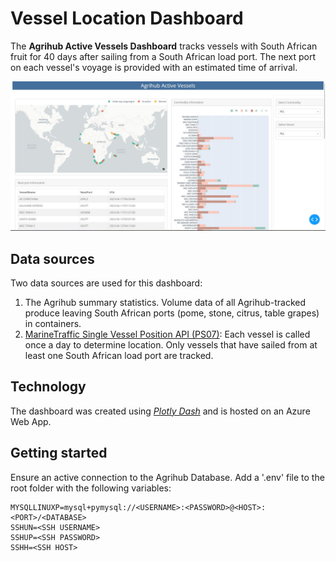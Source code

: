 # Vessel Location Dashboard

The **Agrihub Active Vessels Dashboard** tracks vessels with South African fruit for 40 days after sailing from a South African load port. The next port on each vessel's voyage is provided with an estimated time of arrival.

![Agrihub Active Vessels](screenshot_readme.jpg)

## Data sources
Two data sources are used for this dashboard:
1. The Agrihub summary statistics. Volume data of all Agrihub-tracked produce leaving South African ports (pome, stone, citrus, table grapes) in containers.
2. [MarineTraffic Single Vessel Position API (PS07)](https://www.marinetraffic.com/en/ais-api-services/detail/ps07/single-vessel-positions): Each vessel is called once a day to determine location. Only vessels that have sailed from at least one South African load port are tracked.

## Technology
The dashboard was created using *[Plotly Dash](https://dash.plotly.com/)* and is hosted on an Azure Web App.

## Getting started
Ensure an active connection to the Agrihub Database. Add a '.env' file to the root folder with the following variables:

```
MYSQLLINUXP=mysql+pymysql://<USERNAME>:<PASSWORD>@<HOST>:<PORT>/<DATABASE>
SSHUN=<SSH USERNAME>
SSHUP=<SSH PASSWORD>
SSHH=<SSH HOST>
```



